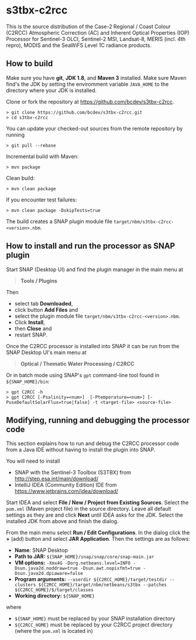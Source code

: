 # s3tbx-c2rcc
This is the source distribution of the Case-2 Regional / Coast Colour (C2RCC) Atmospheric Correction (AC) and 
Inherent Optical Properties (IOP) Processor for Sentinel-3 OLCI, Sentinel-2 MSI, Landsat-8, MERIS (incl. 4th repro), 
MODIS and the SeaWiFS Level 1C radiance products.

How to build
------------

Make sure you have **git**, **JDK 1.8**, and **Maven 3** installed. Make sure Maven find's the JDK by setting the enviromment variable `JAVA_HOME` to the directory where your JDK is installed. 

Clone or fork the repository at https://github.com/bcdev/s3tbx-c2rcc. 
```
> git clone https://github.com/bcdev/s3tbx-c2rcc.git
> cd s3tbx-c2rcc
```

You can update your checked-out sources from the remote repository by running 
```
> git pull --rebase
```

Incremental build with Maven:
```
> mvn package
```

Clean build:
```
> mvn clean package
```  

If you encounter test failures:
```
> mvn clean package -DskipTests=true
```

The build creates a SNAP plugin module file `target/nbm/s3tbx-c2rcc-<version>.nbm`.

How to install and run the processor as SNAP plugin 
---------------------------------------------------

Start SNAP (Desktop UI) and find the plugin manager in the main menu at 
> **Tools / Plugins**

Then 
* select tab **Downloaded**, 
* click button **Add Files** and 
* select the plugin module file `target/nbm/s3tbx-c2rcc-<version>.nbm`. 
* Click **Install**, 
* then **Close** and 
* restart SNAP.

Once the C2RCC processor is installed into SNAP it can be run from the SNAP Desktop UI's main menu at
> **Optical / Thematic Water Processing / C2RCC**
  
Or in batch mode using SNAP's `gpt` command-line tool found in `${SNAP_HOME}/bin`:
```
> gpt C2RCC -h
> gpt C2RCC [-Psalinity=<num>]  [-Ptemperature=<num>] [-PuseDefaultSolarFlux=true|false] -t <target-file> <source-file>
```  

Modifying, running and debugging the processor code
---------------------------------------------------

This section explains how to run and debug the C2RCC processor code from a Java IDE without having to install the plugin into SNAP.

You will need to install
* SNAP with the Sentinel-3 Toolbox (S3TBX) from http://step.esa.int/main/download/
* IntelliJ IDEA (Community Edition) IDE from https://www.jetbrains.com/idea/download/

Start IDEA and select **File / New / Project from Existing Sources**. Select the `pom.xml` (Maven project file) in the source directory. Leave all default settings as they are and click **Next** until IDEA asks for the JDK. Select the installed JDK from above and finish the dialog.

From the main menu select **Run / Edit Configurations**. In the dialog click the **+** (add) button and select **JAR Application**. Then the settings are as follows:

* **Name**: SNAP Desktop
* **Path to JAR:** `${SNAP_HOME}/snap/snap/core/snap-main.jar`
* **VM options:** `-Xmx4G -Dorg.netbeans.level=INFO -Dsun.java2d.noddraw=true -Dsun.awt.nopixfmt=true -Dsun.java2d.dpiaware=false` 
* **Program arguments:** `--userdir ${C2RCC_HOME}/target/testdir --clusters ${C2RCC_HOME}/target/nbm/netbeans/s3tbx --patches ${C2RCC_HOME}/$/target/classes`
* **Working directory:** `${SNAP_HOME}`

where 

* `${SNAP_HOME}` must be replaced by your SNAP installation directory
* `${C2RCC_HOME}` must be replaced by your C2RCC project directory (where the `pom.xml` is located in)







